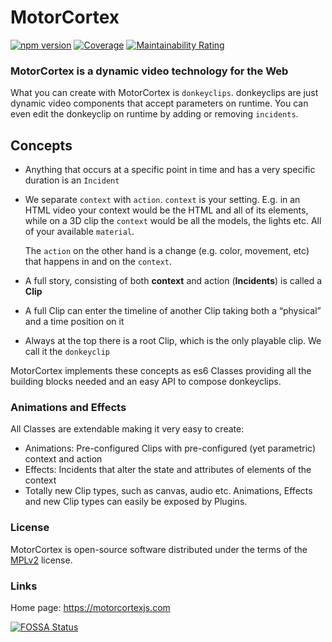 # MotorCortex

[![npm version](https://badge.fury.io/js/@donkeyclip%2Fmotorcortex.svg)](https://www.npmjs.com/package/@donkeyclip/motorcortex) [![Coverage](https://sonarcloud.io/api/project_badges/measure?project=donkeyclip_motorcortex&metric=coverage)](https://sonarcloud.io/summary/new_code?id=donkeyclip_motorcortex) [![Maintainability Rating](https://sonarcloud.io/api/project_badges/measure?project=donkeyclip_motorcortex&metric=sqale_rating)](https://sonarcloud.io/summary/new_code?id=donkeyclip_motorcortex)

### MotorCortex is a dynamic video technology for the Web

What you can create with MotorCortex is `donkeyclips`.
donkeyclips are just dynamic video components that accept parameters on runtime. You can even
edit the donkeyclip on runtime by adding or removing `incidents`.

## Concepts

- Anything that occurs at a specific point in time and has a very specific duration is an `Incident`
- We separate `context` with `action`. `context` is your setting. E.g. in an HTML video your context would be
  the HTML and all of its elements, while on a 3D clip the `context` would be all the models, the lights etc.
  All of your available `material`.

  The `action` on the other hand is a change (e.g. color, movement, etc) that happens in and on the `context`.

- A full story, consisting of both **context** and action (**Incidents**) is called a **Clip**
- A full Clip can enter the timeline of another Clip taking both a “physical” and
  a time position on it
- Always at the top there is a root Clip, which is the only playable clip. We call it the `donkeyclip`

MotorCortex implements these concepts as es6 Classes providing all the
building blocks needed and an easy API to compose donkeyclips.

### Animations and Effects

All Classes are extendable making it
very easy to create:

- Animations: Pre-configured Clips with pre-configured (yet parametric) context and action
- Effects: Incidents that alter the state and attributes of elements of the context
- Totally new Clip types, such as canvas, audio etc.
  Animations, Effects and new Clip types can easily be exposed by Plugins.

### License

MotorCortex is open-source software distributed under the terms of the [MPLv2](https://www.mozilla.org/en-US/MPL/2.0/) license.

### Links

Home page: <https://motorcortexjs.com>

[![FOSSA Status](https://app.fossa.com/api/projects/git%2Bgithub.com%2Fdonkeyclip%2Fmotorcortex.svg?type=large)](https://app.fossa.com/projects/git%2Bgithub.com%2Fdonkeyclip%2Fmotorcortex?ref=badge_large)
